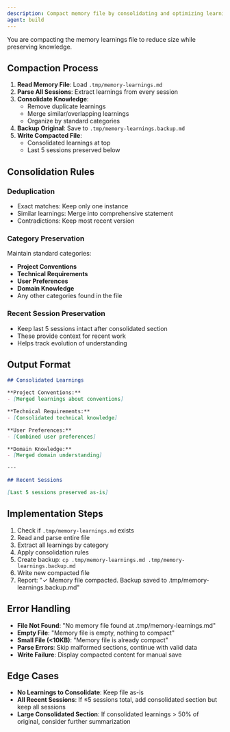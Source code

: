 ```yaml
---
description: Compact memory file by consolidating and optimizing learnings
agent: build
---
```


You are compacting the memory learnings file to reduce size while preserving knowledge.

## Compaction Process

1. **Read Memory File**: Load `.tmp/memory-learnings.md`
2. **Parse All Sessions**: Extract learnings from every session
3. **Consolidate Knowledge**: 
   - Remove duplicate learnings
   - Merge similar/overlapping learnings
   - Organize by standard categories
4. **Backup Original**: Save to `.tmp/memory-learnings.backup.md`
5. **Write Compacted File**: 
   - Consolidated learnings at top
   - Last 5 sessions preserved below

## Consolidation Rules

### Deduplication
- Exact matches: Keep only one instance
- Similar learnings: Merge into comprehensive statement
- Contradictions: Keep most recent version

### Category Preservation
Maintain standard categories:
- **Project Conventions**
- **Technical Requirements**
- **User Preferences**
- **Domain Knowledge**
- Any other categories found in the file

### Recent Session Preservation
- Keep last 5 sessions intact after consolidated section
- These provide context for recent work
- Helps track evolution of understanding

## Output Format

```markdown
## Consolidated Learnings

**Project Conventions:**
- [Merged learnings about conventions]

**Technical Requirements:**
- [Consolidated technical knowledge]

**User Preferences:**
- [Combined user preferences]

**Domain Knowledge:**
- [Merged domain understanding]

---

## Recent Sessions

[Last 5 sessions preserved as-is]
```

## Implementation Steps

1. Check if `.tmp/memory-learnings.md` exists
2. Read and parse entire file
3. Extract all learnings by category
4. Apply consolidation rules
5. Create backup: `cp .tmp/memory-learnings.md .tmp/memory-learnings.backup.md`
6. Write new compacted file
7. Report: "✓ Memory file compacted. Backup saved to .tmp/memory-learnings.backup.md"

## Error Handling

- **File Not Found**: "No memory file found at .tmp/memory-learnings.md"
- **Empty File**: "Memory file is empty, nothing to compact"
- **Small File (<10KB)**: "Memory file is already compact"
- **Parse Errors**: Skip malformed sections, continue with valid data
- **Write Failure**: Display compacted content for manual save

## Edge Cases

- **No Learnings to Consolidate**: Keep file as-is
- **All Recent Sessions**: If ≤5 sessions total, add consolidated section but keep all sessions
- **Large Consolidated Section**: If consolidated learnings > 50% of original, consider further summarization